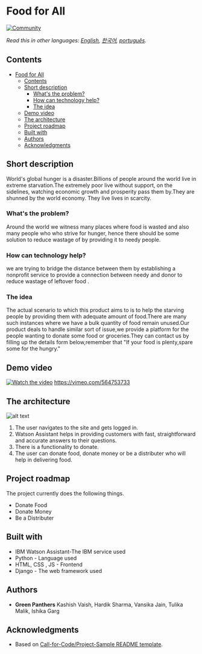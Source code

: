 # Food for All

[![Community](https://img.shields.io/badge/Join-Community-blue)](https://developer.ibm.com/callforcode/get-started/)

_Read this in other languages: [English](README.md), [한국어](./docs/README.ko.md), [português](./docs/README.pt_br.md)._

## Contents

- [Food for All](#submission-or-project-name)
  - [Contents](#contents)
  - [Short description](#short-description)
    - [What's the problem?](#whats-the-problem)
    - [How can technology help?](#how-can-technology-help)
    - [The idea](#the-idea)
  - [Demo video](#demo-video)
  - [The architecture](#the-architecture)
  - [Project roadmap](#project-roadmap)
  - [Built with](#built-with)
  - [Authors](#authors)
  - [Acknowledgments](#acknowledgments)

## Short description
World's global hunger is a disaster.Billions of people around the world live in extreme starvation.The extremely poor live without support, on the sidelines, watching economic growth and prosperity pass them by.They are shunned by the world economy. They live lives in scarcity.


### What's the problem?
Around the world we witness many places where food is wasted and also many people who who strive for hunger, hence there should be some solution to reduce wastage of by providing it to needy people.

### How can technology help?
we are trying to bridge the distance between them by establishing a nonprofit service to provide a connection between needy and donor to  reduce wastage of leftover food .


### The idea
The actual scenario to which this product aims to is to help the starving people by providing them with adequate amount of food.There are many such instances where we have a bulk quantity of food remain unused.Our product deals to handle similar sort of issue,we provide a platform for the people wanting to donate some food or groceries.They can contact us by filling up the details form below,remember that "If your food is plenty,spare some for the hungry."



## Demo video
[![Watch the video](https://github.com/kashishvaish/FoodForAll/blob/main/screenshot.png?raw=true)](https://vimeo.com/564753733)
https://vimeo.com/564753733

## The architecture

![alt text](https://github.com/kashishvaish/FoodForAll/blob/main/workflow.png?raw=true)

1. The user navigates to the site and gets logged in.
2. Watson Assistant helps in providing customers with fast, straightforward and accurate answers to their questions.
3. There is a functionality to donate.
4. The user can donate food, donate money or be a distributer who will help in delivering food.

## Project roadmap

The project currently does the following things.

- Donate Food
- Donate Money
- Be a Distributer



## Built with
- IBM Watson Assistant-The IBM service used
- Python - Language used 
- HTML, CSS , JS - Frontend
- Django - The web framework used



## Authors

- **Green Panthers**  Kashish Vaish, Hardik Sharma, Vansika Jain, Tulika Malik, Ishika Garg

## Acknowledgments

- Based on [Call-for-Code/Project-Sample README template](https://github.com/Call-for-Code/Project-Sample#readme).

